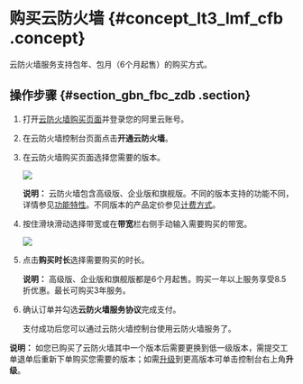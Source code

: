 # 购买云防火墙 {#concept_lt3_lmf_cfb .concept}

云防火墙服务支持包年、包月（6个月起售）的购买方式。

## 操作步骤 {#section_gbn_fbc_zdb .section}

1.  打开[云防火墙购买页面](https://common-buy.aliyun.com/?spm=5176.151680.785291.ee.28e77a94Kd4YTC&commodityCode=vipcloudfw#/buy)并登录您的阿里云账号。
2.  在云防火墙控制台页面点击**开通云防火墙**。
3.  在云防火墙购买页面选择您需要的版本。

    ![](http://static-aliyun-doc.oss-cn-hangzhou.aliyuncs.com/assets/img/21151/154808931511643_zh-CN.png)

    **说明：** 云防火墙包含高级版、企业版和旗舰版。不同的版本支持的功能不同，详情参见[功能特性](../../../../../cn.zh-CN/产品简介/功能特性.md#)。不同版本的产品定价参见[计费方式](cn.zh-CN/产品定价/计费方式.md#table_dwv_3p2_cfb)。

4.  按住滑块滑动选择带宽或在**带宽**栏右侧手动输入需要购买的带宽。

    ![](http://static-aliyun-doc.oss-cn-hangzhou.aliyuncs.com/assets/img/21151/154808931537811_zh-CN.png)

5.  点击**购买时长**选择需要购买的时长。

    **说明：** 高级版、企业版和旗舰版都是6个月起售。购买一年以上服务享受8.5折优惠。最长可购买3年服务。

6.  确认订单并勾选**云防火墙服务协议**完成支付。

    支付成功后您可以通过云防火墙控制台使用云防火墙服务了。


**说明：** 如您已购买了云防火墙其中一个版本后需要更换到低一级版本，需提交工单退单后重新下单购买您需要的版本；如需[升级](cn.zh-CN/产品定价/服务续费与升级.md#section_ijp_djg_cfb)到更高版本可单击控制台右上角**升级**。

